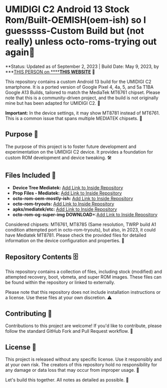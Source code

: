 # UMIDIGI C2 Android 13 Stock Rom/Built-OEMISH(oem-ish) so I guesssss-Custom Build but (not really) unless octo-roms-trying out again📱

**Status: Updated as of September 2, 2023 | Build Date: May 9, 2023, by ***[THIS PERSON on ******THIS WEBSITE**](https://wd.needrom.com/2023/06/R1-Umidigi-C2-2023.rar?st=xx2vRZxuh8bIXhgzvTdvcw&e=1693405037) 🔄

This repository contains a custom Android 13 build for the UMIDIGI C2 smartphone. It is a ported version of Google Pixel 4, 4a, 5, and 5a T1BA Google A13 Builds, tailored to match the MediaTek MT6761 chipset. Please note that this is a community-driven project, and the build is not originally mine but has been adapted for UMIDIGI C2. 🤝

**Important:** In the device settings, it may show MT8781 instead of MT6761. This is a common issue that spans multiple MEDIATEK chipsets. 🚨

## Purpose 🎯

The purpose of this project is to foster future development and experimentation on the UMIDIGI C2 device. It provides a foundation for custom ROM development and device tweaking. 🛠️

## Files Included 📂

- **Device Tree Mediatek:** [Add Link to Inside Repository](insert-link-here)
- **Prop Files - Mediatek:** [Add Link to Inside Repository](insert-link-here)
- **octo-rom-oem-mostly-ish:** [Add Link to Inside Repository](insert-link-here)
- **octo-rom-tryouts:** [Add Link to Inside Repository](insert-link-here)
- **apks/mediatek/etc:** [Add Link to Inside Repository](insert-link-here)
- **octo-rom-og-super-img DOWNLOAD***:[Add Link to Inside Repository](insert-link-here)

Considered chipsets: MT6761, MT8785 (Same resolution, TWRP build A1 condition attempted port in octo-rom-tryouts), but also, in 2023, it could have Mediatek MT8781. Please check the provided files for detailed information on the device configuration and properties. 📝

## Repository Contents 🗄️

This repository contains a collection of files, including stock (modified) and attempted recovery, boot, vbmeta, and super ROM images. These files can be found within the repository or linked to externally.

Please note that this repository does not include installation instructions or a license. Use these files at your own discretion. ⚠️

## Contributing 🤝

Contributions to this project are welcome! If you'd like to contribute, please follow the standard GitHub Fork and Pull Request workflow. 🚀

## License 📜

This project is released without any specific license. Use it responsibly and at your own risk. The creators of this repository hold no responsibility for any damage or data loss that may occur from improper usage. 🚫

Let's build this together. All notes as detailed as possible. 🌟
